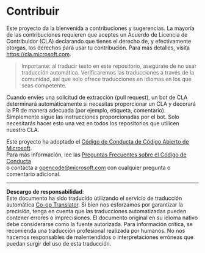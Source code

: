 <!--
CO_OP_TRANSLATOR_METADATA:
{
  "original_hash": "d6f80293fa9c213283eac7e79b078671",
  "translation_date": "2025-08-26T13:59:05+00:00",
  "source_file": "CONTRIBUTING.md",
  "language_code": "es"
}
-->
# Contribuir

Este proyecto da la bienvenida a contribuciones y sugerencias. La mayoría de las contribuciones requieren que aceptes un Acuerdo de Licencia de Contribuidor (CLA) declarando que tienes el derecho de, y efectivamente otorgas, los derechos para usar tu contribución. Para más detalles, visita https://cla.microsoft.com.

> Importante: al traducir texto en este repositorio, asegúrate de no usar traducción automática. Verificaremos las traducciones a través de la comunidad, así que solo ofrece traducciones en idiomas en los que seas competente.

Cuando envíes una solicitud de extracción (pull request), un bot de CLA determinará automáticamente si necesitas proporcionar un CLA y decorará la PR de manera adecuada (por ejemplo, etiqueta, comentario). Simplemente sigue las instrucciones proporcionadas por el bot. Solo necesitarás hacer esto una vez en todos los repositorios que utilicen nuestro CLA.

Este proyecto ha adoptado el [Código de Conducta de Código Abierto de Microsoft](https://opensource.microsoft.com/codeofconduct/).  
Para más información, lee las [Preguntas Frecuentes sobre el Código de Conducta](https://opensource.microsoft.com/codeofconduct/faq/)  
o contacta a [opencode@microsoft.com](mailto:opencode@microsoft.com) con cualquier pregunta o comentario adicional.

---

**Descargo de responsabilidad**:  
Este documento ha sido traducido utilizando el servicio de traducción automática [Co-op Translator](https://github.com/Azure/co-op-translator). Si bien nos esforzamos por garantizar la precisión, tenga en cuenta que las traducciones automatizadas pueden contener errores o imprecisiones. El documento original en su idioma nativo debe considerarse como la fuente autorizada. Para información crítica, se recomienda una traducción profesional realizada por humanos. No nos hacemos responsables de malentendidos o interpretaciones erróneas que puedan surgir del uso de esta traducción.